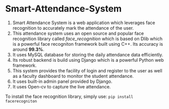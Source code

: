 # Smart-Attendance-System
1. Smart Attendance System is a web application which leverages face recognition to accurately mark the attendance of the user. 
2. This attendance system uses an open source and popular face recognition library called *face_recognition* which is based on Dlib which is a powerful face recogniton framework built using C++. Its accuracy is around **99.3%**.
3. It uses MySQL database for storing the daily attendance data efficiently.
4. Its robust backend is build using Django which is a powerful Python web framework.
5. This system provides the facility of login and register to the user as well as a faculty dashboard to monitor the student attendance.
6. It uses built-in admin panel provided by Django.
7. It uses Open-cv to capture the live attendance.

To install the face recognition library, simply use:
`pip install facerecogniton`

